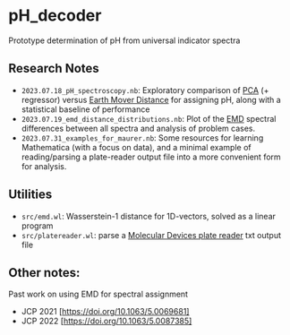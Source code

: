 # pH_decoder
 Prototype determination of pH from universal indicator spectra

## Research Notes
* `2023.07.18_pH_spectroscopy.nb`: Exploratory comparison of [PCA](https://en.wikipedia.org/wiki/Principal_component_analysis) (+ regressor) versus [Earth Mover Distance]((https://en.wikipedia.org/wiki/Earth_mover%27s_distance)) for assigning pH, along with a statistical baseline of performance
* `2023.07.19_emd_distance_distributions.nb`:  Plot of the [EMD](https://en.wikipedia.org/wiki/Earth_mover%27s_distance) spectral differences between all spectra and analysis of problem cases.
* `2023.07.31_examples_for_maurer.nb`: Some resources for learning Mathematica (with a focus on data), and a minimal example of reading/parsing a plate-reader output file into a more convenient form for analysis.

## Utilities

* `src/emd.wl`: Wasserstein-1 distance for 1D-vectors, solved as a linear program
* `src/platereader.wl`: parse a [Molecular Devices plate reader](https://www.moleculardevices.com/products/microplate-readers) txt output file

## Other notes:

Past work on using EMD for spectral assignment
* JCP 2021 [https://doi.org/10.1063/5.0069681]
* JCP 2022 [https://doi.org/10.1063/5.0087385]
